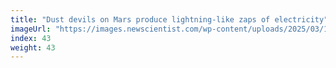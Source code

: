 ```yaml
---
title: "Dust devils on Mars produce lightning-like zaps of electricity"
imageUrl: "https://images.newscientist.com/wp-content/uploads/2025/03/17133857/SEI_244199521.jpg?width=788"
index: 43
weight: 43
---
```

